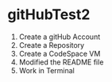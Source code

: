 # gitHubTest2

1. Create a gitHub Account
2. Create a Repository
3. Create a CodeSpace VM
4. Modified the README file
5. Work in Terminal